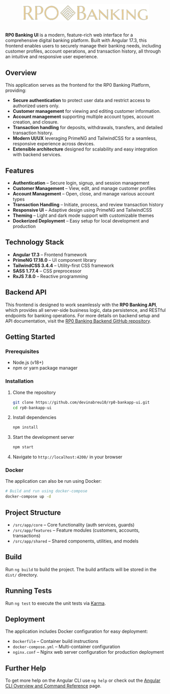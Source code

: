 <p style="text-align: center; margin-bottom: 30px;">
  <img src="src/assets/rp0-banking-header.png" alt="RP0 Banking Platform Logo" width="400"/>
</p>

**RP0 Banking UI** is a modern, feature-rich web interface for a comprehensive digital banking platform. Built with Angular 17.3, this frontend enables users to securely manage their banking needs, including customer profiles, account operations, and transaction history, all through an intuitive and responsive user experience.

## Overview

This application serves as the frontend for the RP0 Banking Platform, providing:
- **Secure authentication** to protect user data and restrict access to authorized users only.
- **Customer management** for viewing and editing customer information.
- **Account management** supporting multiple account types, account creation, and closure.
- **Transaction handling** for deposits, withdrawals, transfers, and detailed transaction history.
- **Modern UI/UX** leveraging PrimeNG and TailwindCSS for a seamless, responsive experience across devices.
- **Extensible architecture** designed for scalability and easy integration with backend services.

## Features

- **Authentication** – Secure login, signup, and session management
- **Customer Management** – View, edit, and manage customer profiles
- **Account Management** – Open, close, and manage various account types
- **Transaction Handling** – Initiate, process, and review transaction history
- **Responsive UI** – Adaptive design using PrimeNG and TailwindCSS
- **Theming** – Light and dark mode support with customizable themes
- **Dockerized Deployment** – Easy setup for local development and production

## Technology Stack

- **Angular 17.3** – Frontend framework
- **PrimeNG 17.18.0** – UI component library
- **TailwindCSS 3.4.4** – Utility-first CSS framework
- **SASS 1.77.4** – CSS preprocessor
- **RxJS 7.8.0** – Reactive programming

## Backend API

This frontend is designed to work seamlessly with the **RP0 Banking API**, which provides all server-side business logic, data persistence, and RESTful endpoints for banking operations. For more details on backend setup and API documentation, visit the [RP0 Banking Backend GitHub repository](https://github.com/devinabreu10/rp0-bankapp-backend).

## Getting Started

### Prerequisites

- Node.js (v18+)
- npm or yarn package manager

### Installation

1. Clone the repository
   ```bash
   git clone https://github.com/devinabreu10/rp0-bankapp-ui.git
   cd rp0-bankapp-ui
   ```
2. Install dependencies
   ```bash
   npm install
   ```
3. Start the development server
   ```bash
   npm start
   ```
4. Navigate to `http://localhost:4200/` in your browser

### Docker

The application can also be run using Docker:

```bash
# Build and run using docker-compose
docker-compose up -d
```

## Project Structure

- `/src/app/core` – Core functionality (auth services, guards)
- `/src/app/features` – Feature modules (customers, accounts, transactions)
- `/src/app/shared` – Shared components, utilities, and models

## Build

Run `ng build` to build the project. The build artifacts will be stored in the `dist/` directory.

## Running Tests

Run `ng test` to execute the unit tests via [Karma](https://karma-runner.github.io).

## Deployment

The application includes Docker configuration for easy deployment:

- `Dockerfile` – Container build instructions
- `docker-compose.yml` – Multi-container configuration
- `nginx.conf` – Nginx web server configuration for production deployment

## Further Help

To get more help on the Angular CLI use `ng help` or check out the [Angular CLI Overview and Command Reference](https://angular.io/cli) page.
